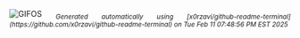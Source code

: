 <div align="justify">
<picture>
    <source media="(prefers-color-scheme: dark)" srcset="https://i.ibb.co/nM9nbYQW/output-gif.gif">
    <source media="(prefers-color-scheme: light)" srcset="https://i.ibb.co/nM9nbYQW/output-gif.gif">
    <img alt="GIFOS" src="https://i.ibb.co/nM9nbYQW/output-gif.gif">
</picture>
<sub><i>Generated automatically using [x0rzavi/github-readme-terminal](https://github.com/x0rzavi/github-readme-terminal) on Tue Feb 11 07:48:56 PM EST 2025</i></sub>
</div>

<!--  -->